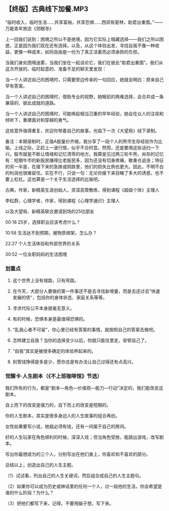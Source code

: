 ## 【终版】古典线下加餐.MP3



“临时收入，临时生活……共享富裕，共享恐惧……西郊有密林，助君出重围。”——万能青年旅店《郊眠寺》

上一回我们说到：困境之所以不是绝境，因为它实际上暗藏选择——我们之所以困惑，正是因为我们现在还有选择。以及，从这个体验出发，寻找自我不像一种收益，更像一种成本，如同自由是一份为了真正活着而必须承担的负担。

当我们身处困境迷雾，当我们坐在一起谈论它，我们在彼此“助君出重围”。我们从这次开放的、临时起意的、准备不足的聊天里发现：

当一个人讲述自己的困境时，只需要旁边传来的一句回应，她就会明白：原来自己早有答案。

当一个人讲述自己的困境时，借助专业的视野，她眼前的两难选择，会合并成一条兼容的、彼此成就的道路。

当一个人讲述自己的困境时，可能唤起相当沉重的早年经验，她会在众人的注视和倾听下，重建面对和穿越的勇气。

这些意外值得重复，欢迎你带着自己的故事，光临下一次《大望局》线下录制。

备注：本期录制时，正值A股量价齐缩，我分享了一段个人的熊市生存经验作为比喻。上线之际，正赶上一波行情，似乎不合时宜。然而，还是要用这些话扫一下兴。股市就是不断让情绪和记忆清零的地方。我算是见过两三轮牛熊，尚存的记忆有：短期牛市的新股民赚得比老股民多，因为还没有切身疼痛，敢重仓追涨；特征的另一半是，在接下来的急跌或阴跌里，他们的损失比例也更大。因此，不明不白的利润也很难留住。实在不行，只说一句：无论你接下来目睹了多大的诱惑，也不要上杠杠。这也算是一个关于生活选择的比喻吧。



古典，作家，新精英生涯创始人，资深高管教练，得到课程《超级个体》主理人

李松蔚，心理学者，作家，得到课程《心理学通识》主理人

以及大望局、新精英联合邀请到场的25位朋友



00:18 25岁，选择职业应该考虑什么？

10:58 生活达不到预期，被物质绑架，怎么办？

22:27 个人生活体验和外部世界的关系

30:52 一位全职妈妈的生活困境





### 划重点

 1. 这个世界上没有错路，只有弯路。

 2. 在今天，大部分人要做的第一件事还不是去寻找新增量，而是去还过去“快速发展的债”，包括你的身体状态、家庭关系等等。

 3. 寻求代际公平本身就毫无意义。

 4. 有的时候，恐惧本身是最值得恐惧的。

 5. “乱我心者不可留”，你心里已经有答案的事情，就按照自己的答案去做吧。

 6. 怎样建立自我？当你的选择变少以后，你就只能往里走，安顿自己了。

 7. “自我”其实是被很多确定的体验养起来的。

 8. 别管钱挣得是多是少，愿你总是有办法让自己过得还有点高兴。



### 觉醒卡·人生剧本（《不上班咖啡馆》节选）

我们所有的行为，都是“剧本—角色—价值观—能力—行动”决定的，我们能改变这剧本。

自上而下的改变是强力的，自下而上的改变是短期的。

你的人生剧本，其实是很多身边人的人生故事的组合再创。

女性如果要写小说，她就必须有钱，还有一间属于自己的房间。

好的人生玩家在角色顺利的时候，深深入戏；但当角色受挫，能跳出游戏，改写剧本。

写出你最想成为的三个人，分别写出在他们身上，你喜欢和不喜欢的部分。

总结以上，创造出自己的人生主题。

（1）试试看，列出自己的人生关键词，然后组合成自己的人生主题句。

（2）如果你可以成为历史或神话里的任何一个人，过一段他的生活，你会希望是谁的什么阶段？为什么？

（3）把他们都写下来，记得，不要用脑子想，写下来。

